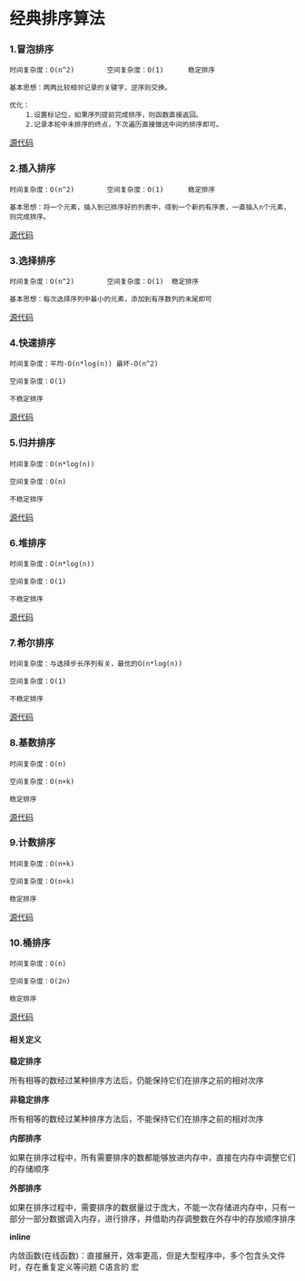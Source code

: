 # 经典排序算法

### 1.冒泡排序
	时间复杂度：O(n^2)		空间复杂度：O(1)		稳定排序
	
	基本思想：两两比较相邻记录的关键字，逆序则交换。
	
	优化：
		1.设置标记位，如果序列提前完成排序，则函数直接返回。
		2.记录本轮中未排序的终点，下次遍历直接做这中间的排序即可。
		
[源代码](https://github.com/ywang2014/Rookie/tree/master/Src/sort/bubbleSort)

### 2.插入排序
	时间复杂度：O(n^2)		空间复杂度：O(1)		稳定排序
	
	基本思想：将一个元素，插入到已排序好的列表中，得到一个新的有序表，一直插入n个元素，则完成排序。
	
[源代码](https://github.com/ywang2014/Rookie/tree/master/Src/sort/insertSort)

### 3.选择排序
	时间复杂度：O(n^2) 		空间复杂度：O(1)	稳定排序
	
	基本思想：每次选择序列中最小的元素，添加到有序数列的末尾即可
	
[源代码](https://github.com/ywang2014/Rookie/tree/master/Src/sort/selectSort)

### 4.快速排序
	时间复杂度：平均-O(n*log(n)) 最坏-O(n^2)
	
	空间复杂度：O(1)
	
	不稳定排序
[源代码](https://github.com/ywang2014/Rookie/tree/master/Src/sort/bubbleSort)

### 5.归并排序
	时间复杂度：O(n*log(n))
	
	空间复杂度：O(n)
	
	不稳定排序
[源代码](https://github.com/ywang2014/Rookie/tree/master/Src/sort/bubbleSort)

### 6.堆排序
	时间复杂度：O(n*log(n))
	
	空间复杂度：O(1)
	
	不稳定排序
[源代码](https://github.com/ywang2014/Rookie/tree/master/Src/sort/bubbleSort)

### 7.希尔排序
	时间复杂度：与选择步长序列有关，最优的O(n*log(n))
	
	空间复杂度：O(1)
	
	不稳定排序
[源代码](https://github.com/ywang2014/Rookie/tree/master/Src/sort/bubbleSort)

### 8.基数排序
	时间复杂度：O(n)
	
	空间复杂度：O(n+k)
	
	稳定排序
[源代码](https://github.com/ywang2014/Rookie/tree/master/Src/sort/bubbleSort)

### 9.计数排序
	时间复杂度：O(n+k)
	
	空间复杂度：O(n+k)
	
	稳定排序
[源代码](https://github.com/ywang2014/Rookie/tree/master/Src/sort/bubbleSort)

### 10.桶排序
	时间复杂度：O(n)
	
	空间复杂度：O(2n)
	
	稳定排序
[源代码](https://github.com/ywang2014/Rookie/tree/master/Src/sort/bubbleSort)

#### 相关定义
**稳定排序**

所有相等的数经过某种排序方法后，仍能保持它们在排序之前的相对次序

**非稳定排序**

所有相等的数经过某种排序方法后，不能保持它们在排序之前的相对次序

**内部排序**

如果在排序过程中，所有需要排序的数都能够放进内存中，直接在内存中调整它们的存储顺序

**外部排序**

如果在排序过程中，需要排序的数据量过于庞大，不能一次存储进内存中，只有一部分一部分数据调入内存，进行排序，并借助内存调整数在外存中的存放顺序排序

**inline**

内敛函数(在线函数)：直接展开，效率更高，但是大型程序中，多个包含头文件时，存在重复定义等问题	C语言的 宏
